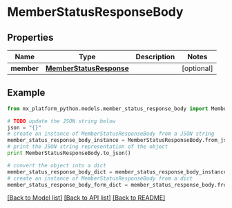 # MemberStatusResponseBody


## Properties
Name | Type | Description | Notes
------------ | ------------- | ------------- | -------------
**member** | [**MemberStatusResponse**](MemberStatusResponse.md) |  | [optional] 

## Example

```python
from mx_platform_python.models.member_status_response_body import MemberStatusResponseBody

# TODO update the JSON string below
json = "{}"
# create an instance of MemberStatusResponseBody from a JSON string
member_status_response_body_instance = MemberStatusResponseBody.from_json(json)
# print the JSON string representation of the object
print MemberStatusResponseBody.to_json()

# convert the object into a dict
member_status_response_body_dict = member_status_response_body_instance.to_dict()
# create an instance of MemberStatusResponseBody from a dict
member_status_response_body_form_dict = member_status_response_body.from_dict(member_status_response_body_dict)
```
[[Back to Model list]](../README.md#documentation-for-models) [[Back to API list]](../README.md#documentation-for-api-endpoints) [[Back to README]](../README.md)


